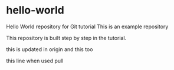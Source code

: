 # hello-world
Hello World repository for Git tutorial
This is an example repository

This repository is built step by step in the tutorial.

this is updated in origin
and this too

this line when used pull 
